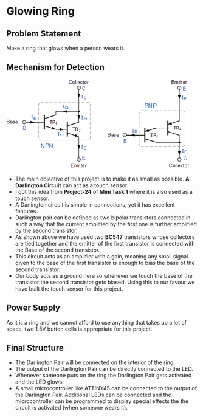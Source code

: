 # Glowing Ring
## Problem Statement
Make a ring that glows when a person wears it.
## Mechanism for Detection
![](darlington.gif)
* The main objective of this project is to make it as small as possible. **A Darlington Circuit** can act as a touch sensor.
* I got this idea from **Project-24** of **Mini Task 1** where it is also used as a touch sensor.
* A Darlington circuit is simple in connections, yet it has excellent features.
* Darlington pair can be defined as two bipolar transistors connected in such a way that the current amplified by the first one is further amplified by the second transistor.
* As shown above we have used two **BC547** transistors whose collectors are tied together and the emitter of the first transistor is connected with the Base of the second transistor.
* This circuit acts as an amplifier with a gain, meaning any small signal given to the base of the first transistor is enough to bias the base of the second transistor.
* Our body acts as a ground here so whenever we touch the base of the transistor the second transistor gets biased. Using this to our favour we have built the touch sensor for this project.
## Power Supply
As it is a ring and we cannot afford to use anything that takes up a lot of space, two 1.5V button cells is appropriate for this project.
## Final Structure
* The Darlington Pair will be connected on the interior of the ring.
* The output of the Darlington Pair can be directly connected to the LED.
* Whenever someone puts on the ring the Darlington Pair gets activated and the LED glows.
* A small microcontroller like ATTINY45 can be connected to the output of the Darlington Pair. Additional LEDs can be connected and the microcontroller can be programmed to display special effects the the circuit is activated (when someone wears it).
